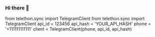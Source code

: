 ### Hi there 👋

<!--
**samad-pmh/samad-pmh** is a ✨ _special_ ✨ repository because its `README.md` (this file) appears on your GitHub profile.

Here are some ideas to get you started:

- 🔭 I’m currently working on ...
- 🌱 I’m currently learning ...
- 👯 I’m looking to collaborate on ...
- 🤔 I’m looking for help with ...
- 💬 Ask me about ...
- 📫 How to reach me: ...
- 😄 Pronouns: ...
- ⚡ Fun fact: ...
-->
from telethon.sync import TelegramClient
from telethon.sync import TelegramClient
api_id = 123456
api_hash = 'YOUR_API_HASH'
phone = '+111111111111'
client = TelegramClient(phone, api_id, api_hash)

